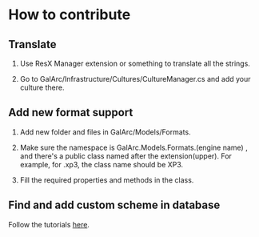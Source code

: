 # How to contribute

## Translate

1. Use ResX Manager extension or something to translate all the strings.

2. Go to GalArc/Infrastructure/Cultures/CultureManager.cs and add your culture there.

## Add new format support

1. Add new folder and files in GalArc/Models/Formats.

2. Make sure the namespace is GalArc.Models.Formats.(engine name) , and there's a public class named after the extension(upper). For example, for .xp3, the class name should be XP3.

3. Fill the required properties and methods in the class.

## Find and add custom scheme in database

Follow the tutorials [here](./database/).

